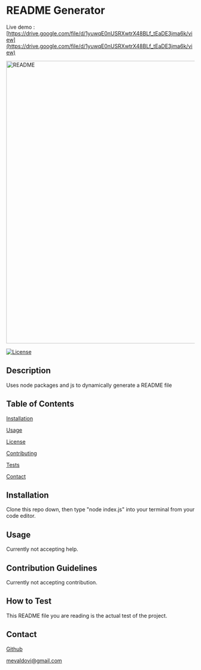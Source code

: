 # README Generator
Live demo : [https://drive.google.com/file/d/1yuwqE0nUSRXwtrX48BLf_tEaDE3jma6k/view](https://drive.google.com/file/d/1yuwqE0nUSRXwtrX48BLf_tEaDE3jma6k/view)

<img width="755" alt="README" src="https://user-images.githubusercontent.com/83307023/135497661-5985f554-998b-4584-b726-0eb2243992fe.PNG">


  [![License](https://img.shields.io/badge/License-MIT-yellow.svg)](https://opensource.org/licenses/MIT)

## Description

Uses node packages and js to dynamically generate a README file

## Table of Contents
[Installation](#Installation)  

[Usage](#Usage)

[License](#License)  

[Contributing](#Contribution-Guidelines) 

[Tests](#How-To-Test)

[Contact](#Contact)  

## Installation

Clone this repo down, then type "node index.js" into your terminal from your code editor.

## Usage

Currently not accepting help.

## Contribution Guidelines

Currently not accepting contribution.

## How to Test

This README file you are reading is the actual test of the project.



## Contact

[Github](https://github.com/mevaldovi)

mevaldovi@gmail.com  
